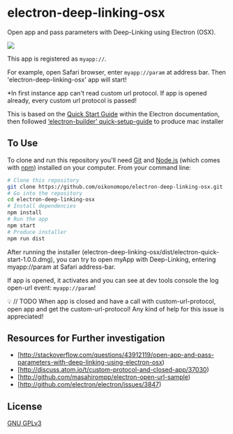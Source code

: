 # electron-deep-linking-osx


Open app and pass parameters with Deep-Linking using Electron (OSX).

![](https://github.com/oikonomopo/electron-deep-linking-osx/blob/master/electron-deeplinking-osx-example.gif)

This app is registered as ```myapp://```.

For example, open Safari browser, enter ```myapp://param``` at address bar. Then 'electron-deep-linking-osx' app will start!

*In first instance app can't read custom url protocol. If app is opened already, every custom url protocol is passed!


This is based on the [Quick Start Guide](http://electron.atom.io/docs/tutorial/quick-start) within the Electron documentation, then followed [‘electron-builder’ quick-setup-guide](https://github.com/electron-userland/electron-builder#quick-setup-guide) to produce mac installer


## To Use

To clone and run this repository you'll need [Git](https://git-scm.com) and [Node.js](https://nodejs.org/en/download/) (which comes with [npm](http://npmjs.com)) installed on your computer. From your command line:

```bash
# Clone this repository
git clone https://github.com/oikonomopo/electron-deep-linking-osx.git
# Go into the repository
cd electron-deep-linking-osx
# Install dependencies
npm install
# Run the app
npm start
# Produce installer
npm run dist
```
After running the installer (electron-deep-linking-osx/dist/electron-quick-start-1.0.0.dmg), you can try to open myApp with Deep-Linking, entering myapp://param at Safari address-bar.

If app is opened, it activates and you can see at dev tools console the log open-url event: ```myapp://param```!

:bulb: 
// TODO When app is closed and have a call with custom-url-protocol, open app and get the custom-url-protocol!
Any kind of help for this issue is appreciated!

## Resources for Further investigation

- [http://stackoverflow.com/questions/43912119/open-app-and-pass-parameters-with-deep-linking-using-electron-osx)
- [http://discuss.atom.io/t/custom-protocol-and-closed-app/37030)
- [http://github.com/masahirompp/electron-open-url-sample)
- [http://github.com/electron/electron/issues/3847)


## License

[GNU GPLv3](LICENSE.md)
